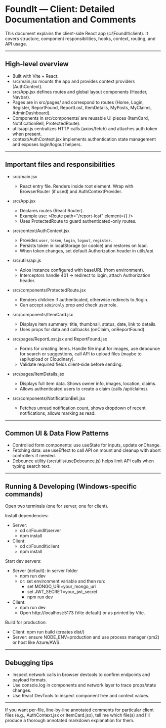 # FoundIt — Client: Detailed Documentation and Comments

This document explains the client-side React app (c:\FoundIt\client). It covers structure, component responsibilities, hooks, context, routing, and API usage.

---

## High-level overview

- Built with Vite + React.
- src/main.jsx mounts the app and provides context providers (AuthContext).
- src/App.jsx defines routes and global layout components (Header, Navbar).
- Pages are in src/pages/ and correspond to routes (Home, Login, Register, ReportFound, ReportLost, ItemDetails, MyPosts, MyClaims, AdminDashboard).
- Components in src/components/ are reusable UI pieces (ItemCard, NotificationBell, ProtectedRoute).
- utils/api.js centralizes HTTP calls (axios/fetch) and attaches auth token when present.
- context/AuthContext.jsx implements authentication state management and exposes login/logout helpers.

---

## Important files and responsibilities

- src/main.jsx
  - React entry file. Renders <App /> inside root element. Wrap with BrowserRouter (if used) and AuthContextProvider.

- src/App.jsx
  - Declares routes (React Router).
  - Example use: <Route path="/report-lost" element={<ProtectedRoute><ReportLost /></ProtectedRoute>} />
  - Uses ProtectedRoute to guard authenticated-only routes.

- src/context/AuthContext.jsx
  - Provides `user`, `token`, `login`, `logout`, `register`.
  - Persists token in localStorage (or cookie) and restores on load.
  - When token changes, set default Authorization header in utils/api.

- src/utils/api.js
  - Axios instance configured with baseURL (from environment).
  - Interceptors handle 401 -> redirect to login, attach Authorization header.

- src/components/ProtectedRoute.jsx
  - Renders children if authenticated, otherwise redirects to /login.
  - Can accept `adminOnly` prop and check user.role.

- src/components/ItemCard.jsx
  - Displays item summary: title, thumbnail, status, date, link to details.
  - Uses props for data and callbacks (onClaim, onReportFound).

- src/pages/ReportLost.jsx and ReportFound.jsx
  - Forms for creating items. Handle file input for images, use debounce for search or suggestions, call API to upload files (maybe to /api/upload or Cloudinary).
  - Validate required fields client-side before sending.

- src/pages/ItemDetails.jsx
  - Displays full item data. Shows owner info, images, location, claims.
  - Allows authenticated users to create a claim (calls /api/claims).

- src/components/NotificationBell.jsx
  - Fetches unread notification count, shows dropdown of recent notifications, allows marking as read.

---

## Common UI & Data Flow Patterns

- Controlled form components: use useState for inputs, update onChange.
- Fetching data: use useEffect to call API on mount and cleanup with abort controllers if needed.
- Debounce utility (src/utils/useDebounce.js) helps limit API calls when typing search text.

---

## Running & Developing (Windows-specific commands)

Open two terminals (one for server, one for client).

Install dependencies:
- Server:
  - cd c:\FoundIt\server
  - npm install
- Client:
  - cd c:\FoundIt\client
  - npm install

Start dev servers:
- Server (default): in server folder
  - npm run dev
  - or: set environment variable and then run:
    - set MONGO_URI=your_mongo_uri
    - set JWT_SECRET=your_jwt_secret
    - npm run dev
- Client:
  - npm run dev
  - Open http://localhost:5173 (Vite default) or as printed by Vite.

Build for production:
- Client: npm run build (creates dist/)
- Server: ensure NODE_ENV=production and use process manager (pm2) or host like Azure/AWS.

---

## Debugging tips

- Inspect network calls in browser devtools to confirm endpoints and payload formats.
- Use console.log in components and network layer to trace props/state changes.
- Use React DevTools to inspect component tree and context values.

---

If you want per-file, line-by-line annotated comments for particular client files (e.g., AuthContext.jsx or ItemCard.jsx), tell me which file(s) and I'll produce a thorough annotated markdown explanation for them.